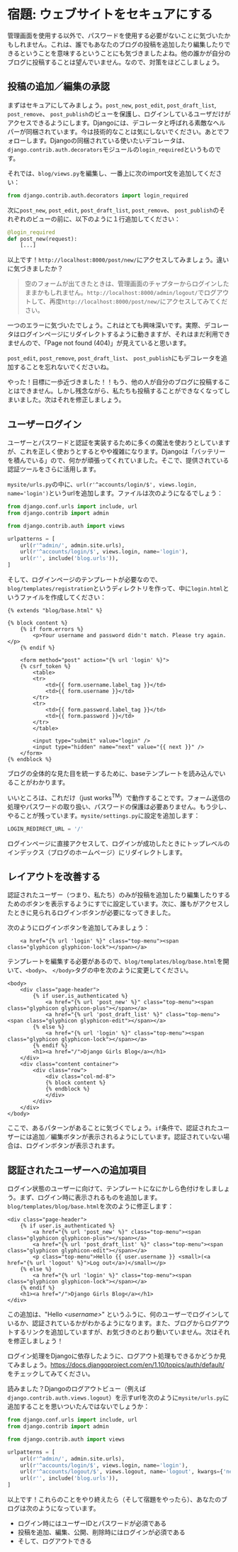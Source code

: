 # 宿題: ウェブサイトをセキュアにする

管理画面を使用する以外で、パスワードを使用する必要がないことに気づいたかもしれません。これは、誰でもあなたのブログの投稿を追加したり編集したりできるということを意味するということにも気づきましたよね。他の誰かが自分のブログに投稿することは望んでいません。なので、対策をほどこしましょう。

## 投稿の追加／編集の承認

まずはセキュアにしてみましょう。`post_new`, `post_edit`, `post_draft_list`, `post_remove`、 `post_publish`のビューを保護し、ログインしているユーザだけがアクセスできるようにします。Djangoには、デコレータと呼ばれる素敵なヘルパーが同梱されています。今は技術的なことは気にしないでください。あとでフォローします。Djangoの同梱されている使いたいデコレータは、`django.contrib.auth.decorators`モジュールの`login_required`というものです。

それでは、`blog/views.py`を編集し、一番上に次のimport文を追加してください：

```python
from django.contrib.auth.decorators import login_required
```

次に`post_new`, `post_edit`, `post_draft_list`, `post_remove`、 `post_publish`のそれぞれのビューの前に、以下のように１行追加してください：

```python
@login_required
def post_new(request):
    [...]
```

以上です！`http://localhost:8000/post/new/`にアクセスしてみましょう。違いに気づきましたか？

> 空のフォームが出てきたときは、管理画面のチャプターからログインしたままかもしれません。`http://localhost:8000/admin/logout/`でログアウトして、再度`http://localhost:8000/post/new/`にアクセスしてみてください。

一つのエラーに気づいたでしょう。これはとても興味深いです。実際、デコレータはログインページにリダイレクトするように動きますが、それはまだ利用できませんので、「Page not found (404)」が見えていると思います。

`post_edit`, `post_remove`, `post_draft_list`、 `post_publish`にもデコレータを追加することを忘れないでくださいね。

やった！目標に一歩近づきました！！もう、他の人が自分のブログに投稿することはできません。しかし残念ながら、私たちも投稿することができなくなってしまいました。次はそれを修正しましょう。

## ユーザーログイン

ユーザーとパスワードと認証を実装するために多くの魔法を使おうとしていますが、これを正しく使おうとするとやや複雑になります。Djangoは「バッテリーを積んでいる」ので、何かが頑張ってくれていました。そこで、提供されている認証ツールをさらに活用します。

`mysite/urls.py`の中に、`url(r'^accounts/login/$', views.login, name='login')`というurlを追加します。ファイルは次のようになるでしょう：

```python
from django.conf.urls import include, url
from django.contrib import admin

from django.contrib.auth import views

urlpatterns = [
    url(r'^admin/', admin.site.urls),
    url(r'^accounts/login/$', views.login, name='login'),
    url(r'', include('blog.urls')),
]
```

そして、ログインページのテンプレートが必要なので、`blog/templates/registration`というディレクトリを作って、中に`login.html`というファイルを作成してください：

```django
{% extends "blog/base.html" %}

{% block content %}
    {% if form.errors %}
        <p>Your username and password didn't match. Please try again.</p>
    {% endif %}

    <form method="post" action="{% url 'login' %}">
    {% csrf_token %}
        <table>
        <tr>
            <td>{{ form.username.label_tag }}</td>
            <td>{{ form.username }}</td>
        </tr>
        <tr>
            <td>{{ form.password.label_tag }}</td>
            <td>{{ form.password }}</td>
        </tr>
        </table>

        <input type="submit" value="login" />
        <input type="hidden" name="next" value="{{ next }}" />
    </form>
{% endblock %}
```

ブログの全体的な見た目を統一するために、baseテンプレートを読み込んでいることがわかります。

いいところは、これだけ（just works<sup>TM</sup>）で動作することです。フォーム送信の処理やパスワードの取り扱い、パスワードの保護は必要ありません。もう少し、やることが残っています。`mysite/settings.py`に設定を追加します：

```python
LOGIN_REDIRECT_URL = '/'
```

ログインページに直接アクセスして、ログインが成功したときにトップレベルのインデックス（ブログのホームページ）にリダイレクトします。

## レイアウトを改善する

認証されたユーザー（つまり、私たち）のみが投稿を追加したり編集したりするためのボタンを表示するようにすでに設定しています。次に、誰もがアクセスしたときに見られるログインボタンが必要になってきました。

次のようにログインボタンを追加してみましょう：

```django
    <a href="{% url 'login' %}" class="top-menu"><span class="glyphicon glyphicon-lock"></span></a>
```

テンプレートを編集する必要があるので、`blog/templates/blog/base.html`を開いて、`<body>`、 `</body>`タグの中を次のように変更してください。

```django
<body>
    <div class="page-header">
        {% if user.is_authenticated %}
            <a href="{% url 'post_new' %}" class="top-menu"><span class="glyphicon glyphicon-plus"></span></a>
            <a href="{% url 'post_draft_list' %}" class="top-menu"><span class="glyphicon glyphicon-edit"></span></a>
        {% else %}
            <a href="{% url 'login' %}" class="top-menu"><span class="glyphicon glyphicon-lock"></span></a>
        {% endif %}
        <h1><a href="/">Django Girls Blog</a></h1>
    </div>
    <div class="content container">
        <div class="row">
            <div class="col-md-8">
            {% block content %}
            {% endblock %}
            </div>
        </div>
    </div>
</body>
```

ここで、あるパターンがあることに気づくでしょう。`if`条件で、認証されたユーザーには追加／編集ボタンが表示されるようにしています。認証されていない場合は、ログインボタンが表示されます。

## 認証されたユーザーへの追加項目

ログイン状態のユーザーに向けて、テンプレートになにかしら色付けをしましょう。まず、ログイン時に表示されるものを追加します。`blog/templates/blog/base.html`を次のように修正します：

```django
<div class="page-header">
    {% if user.is_authenticated %}
        <a href="{% url 'post_new' %}" class="top-menu"><span class="glyphicon glyphicon-plus"></span></a>
        <a href="{% url 'post_draft_list' %}" class="top-menu"><span class="glyphicon glyphicon-edit"></span></a>
        <p class="top-menu">Hello {{ user.username }} <small>(<a href="{% url 'logout' %}">Log out</a>)</small></p>
    {% else %}
        <a href="{% url 'login' %}" class="top-menu"><span class="glyphicon glyphicon-lock"></span></a>
    {% endif %}
    <h1><a href="/">Django Girls Blog</a></h1>
</div>
```

この追加は、"Hello _&lt;username&gt;_" というふうに、何のユーザーでログインしているか、認証されているかがわかるようになります。また、ブログからログアウトするリンクを追加していますが、お気づきのとおり動いていません。次はそれを修正しましょう！

ログイン処理をDjangoに依存したように、ログアウト処理もできるかどうか見てみましょう。https://docs.djangoproject.com/en/1.10/topics/auth/default/ をチェックしてみてください。

読みました？Djangoのログアウトビュー（例えば`django.contrib.auth.views.logout`）を示すurlを次のように`mysite/urls.py`に追加することを思いついたんではないでしょうか：

```python
from django.conf.urls import include, url
from django.contrib import admin

from django.contrib.auth import views

urlpatterns = [
    url(r'^admin/', admin.site.urls),
    url(r'^accounts/login/$', views.login, name='login'),
    url(r'^accounts/logout/$', views.logout, name='logout', kwargs={'next_page': '/'}),
    url(r'', include('blog.urls')),
]
```

以上です！これらのことをやり終えたら（そして宿題をやったら）、あなたのブログは次のようになっています。

 - ログイン時にはユーザーIDとパスワードが必須である
 - 投稿を追加、編集、公開、削除時にはログインが必須である
 - そして、ログアウトできる
